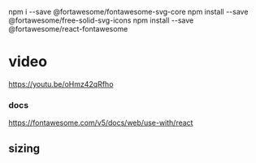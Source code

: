 npm i --save @fortawesome/fontawesome-svg-core
npm install --save @fortawesome/free-solid-svg-icons
npm install --save @fortawesome/react-fontawesome

# video 
https://youtu.be/oHmz42qRfho

### docs
https://fontawesome.com/v5/docs/web/use-with/react

## sizing 
  <FontAwesomeIcon icon="coffee" size="xs" />
  <FontAwesomeIcon icon="coffee" size="lg" />
  <FontAwesomeIcon icon="coffee" size="6x" />
  